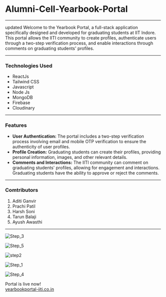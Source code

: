 # Alumni-Cell-Yearbook-Portal 

---
updated
Welcome to the Yearbook Portal, a full-stack application specifically designed and developed for graduating students at IIT Indore. This portal allows the IITI community to create profiles, authenticate users through a two-step verification process, and enable interactions through comments on graduating students' profiles.

---
### **Technologies Used**
- ReactJs
- Tailwind CSS
- Javascript
- Node Js
-  MongoDB
- Firebase
- Cloudinary

---

### **Features**
- **User Authentication:** The portal includes a two-step verification process involving email and mobile OTP verification to ensure the authenticity of user profiles.
- **Profile Creation:** Graduating students can create their profiles, providing personal information, images, and other relevant details.
- **Comments and Interactions:** The IITI community can comment on graduating students' profiles, allowing for engagement and interactions. Graduating students have the ability to approve or reject the comments.

---

### **Comtributors**
1. Aditi Ganvir
2. Prachi Patil
3. Harsh Soni
4. Tarun Balaji
5. Ayush Awasthi

---
![Step_3](https://github.com/aditiganvir28/Alumni-Cell-Yearbook-Portal/assets/100085991/2efc1347-12c7-4606-81c1-7d7b81bc30bf)

![Step_5](https://github.com/aditiganvir28/Alumni-Cell-Yearbook-Portal/assets/100085991/395ffa04-99d6-48c3-af0f-0a575de9060d)

![step2](https://github.com/aditiganvir28/Alumni-Cell-Yearbook-Portal/assets/100085991/6537911f-c3cd-4ca1-bfae-2a919322a783)

![Step_1](https://github.com/aditiganvir28/Alumni-Cell-Yearbook-Portal/assets/100085991/aae164d2-ac92-476b-af68-04377c484e68)

![Step_4](https://github.com/aditiganvir28/Alumni-Cell-Yearbook-Portal/assets/100085991/aed92fcc-16d0-461a-bd6e-1a7a9f616b8f)





  
Portal is live now! <br/>
<a href="https://alumni-cell-yearbook-portal-1.vercel.app/">yearbookportal-iiti.co.in</a>
